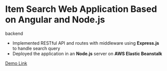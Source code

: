 # Item Search Web Application Based on Angular and Node.js

backend
+ Implemented RESTful API and routes with middleware using **Express.js** to handle search query
+ Deployed the application in an **Node.js** server on **AWS Elastic Beanstalk**

[Demo Link](http://571-nodejs-env.us-west-1.elasticbeanstalk.com/)
